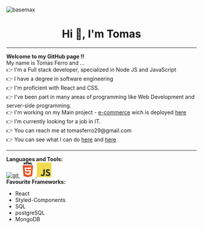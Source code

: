 
<img align ="center" src="https://www.todofondos.net/wp-content/uploads/hq-todofondos-4KparaPC24.jpg" alt="basemax">
<h1 align="center">Hi 👋, I'm Tomas</h1>

<hr/>
<b>Welcome to my GitHub page !! </b><br/>
My name is Tomas Ferro and ... <br/>
👉 I'm a Full stack developer, specialized in Node JS and JavaScript <br/>
👉 I have a degree in software engineering<br/>
👉 I'm proficient with React and CSS.<br/> 
👉 I've been part in many areas of programming like Web Development and server-side programming.<br/>
👉 I'm working on my Main project - <a href="https://github.com/tomasferro29/pf-front">e-commerce</a> wich is deployed <a href="https://pf-front-phi.vercel.app/">here</a><br/>
👉 I’m currently looking for a job in IT. <br/> 
👉 You can reach me at tomasferro29@gmail.com<br/>
👉 You can see what I can do <a href="https://ecomerce-admin.vercel.app/">here</a> and <a href="https://pf-front-phi.vercel.app/">here</a><br/> 

<hr border="1px solid red"/>
<b>Languages and Tools:</b><br/>
<a href="https://git-scm.com/" target="_blank"> <img src="https://www.vectorlogo.zone/logos/git-scm/git-scm-icon.svg" alt="git" width="40" height="40"/> </a> <a href="https://www.w3.org/html/" target="_blank"> <img src="https://raw.githubusercontent.com/devicons/devicon/master/icons/html5/html5-original-wordmark.svg" alt="html5" width="40" height="40"/> </a> <a href="https://developer.mozilla.org/en-US/docs/Web/JavaScript" target="_blank"> <img src="https://raw.githubusercontent.com/devicons/devicon/master/icons/javascript/javascript-original.svg" alt="javascript" width="40" height="40"/> </a>
<br>
<b>Favourite Frameworks:</b><br/>
<ul>
  <li>React</li>
  <li>Styled-Components</li>
  <li>SQL</li>
  <li>postgreSQL</li>
  <li>MongoDB</li>
</ul>
<!--
**tomasferro29/tomasferro29** is a ✨ _special_ ✨ repository because its `README.md` (this file) appears on your GitHub profile.

Here are some ideas to get you started:

- 🔭 I’m currently working on ...
- 🌱 I’m currently learning ...
- 👯 I’m looking to collaborate on ...
- 🤔 I’m looking for help with ...
- 💬 Ask me about ...
- 📫 How to reach me: ...
- 😄 Pronouns: ...
- ⚡ Fun fact: ...
-->
